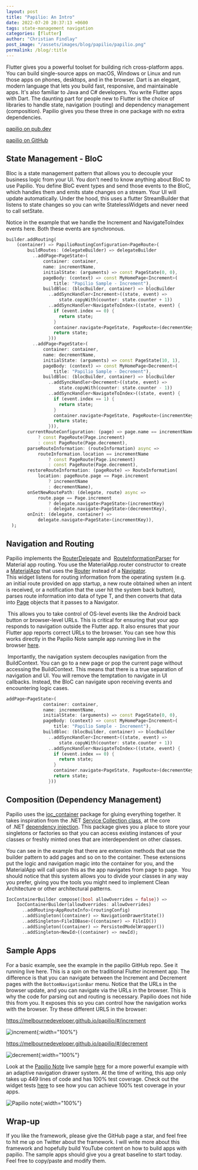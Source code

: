 ```yaml
---
layout: post
title: "Papilio: An Intro"
date: 2022-07-20 20:37:13 +0600
tags: state-management navigation
categories: [flutter]
author: "Christian Findlay"
post_image: "/assets/images/blog/papilio/papilio.png"
permalink: /blog/:title
---
```


Flutter gives you a powerful toolset for building rich cross-platform apps. You can build single-source apps on macOS, Windows or Linux and run those apps on phones, desktops, and in the browser. Dart is an elegant, modern language that lets you build fast, responsive, and maintainable apps. It's also familiar to Java and C# developers. You write Flutter apps with Dart. The daunting part for people new to Flutter is the choice of libraries to handle state, navigation (routing) and dependency management (composition). Papilio gives you these three in one package with no extra dependencies.

[papilio on pub.dev](https://pub.dev/packages/papilio)

[papilio on GitHub](https://github.com/MelbourneDeveloper/papilio)‍
‍

State Management - BloC
-----------------------

Bloc is a state management pattern that allows you to decouple your business logic from your UI. You don't need to know anything about BloC to use Papilio. You define BloC event types and send those events to the BloC, which handles them and emits state changes on a stream. Your UI will update automatically. Under the hood, this uses a flutter StreamBuilder that listens to state changes so you can write StatelessWidgets and never need to call setState.

Notice in the example that we handle the Increment and NavigateToIndex events here. Both these events are synchronous.

```dart
builder.addRouting(
    (container) => PapilioRoutingConfiguration<PageRoute>(
        buildRoutes: (delegateBuilder) => delegateBuilder
          ..addPage<PageState>(
              container: container,
              name: incrementName,
              initialState: (arguments) => const PageState(0, 0),
              pageBody: (context) => const MyHomePage<Increment>(
                  title: "Papilio Sample - Increment"),
              buildBloc: (blocBuilder, container) => blocBuilder
                ..addSyncHandler<Increment>((state, event) =>
                    state.copyWith(counter: state.counter + 1))
                ..addSyncHandler<NavigateToIndex>((state, event) {
                  if (event.index == 0) {
                    return state;
                  }
                  container.navigate<PageState, PageRoute>(decrementKey);
                  return state;
                }))
          ..addPage<PageState>(
              container: container,
              name: decrementName,
              initialState: (arguments) => const PageState(10, 1),
              pageBody: (context) => const MyHomePage<Decrement>(
                  title: "Papilio Sample - Decrement"),
              buildBloc: (blocBuilder, container) => blocBuilder
                ..addSyncHandler<Decrement>((state, event) =>
                    state.copyWith(counter: state.counter - 1))
                ..addSyncHandler<NavigateToIndex>((state, event) {
                  if (event.index == 1) {
                    return state;
                  }
                  container.navigate<PageState, PageRoute>(incrementKey);
                  return state;
                })),
        currentRouteConfiguration: (page) => page.name == incrementName
            ? const PageRoute(Page.increment)
            : const PageRoute(Page.decrement),
        parseRouteInformation: (routeInformation) async =>
            routeInformation.location == incrementName
                ? const PageRoute(Page.increment)
                : const PageRoute(Page.decrement),
        restoreRouteInformation: (pageRoute) => RouteInformation(
            location: pageRoute.page == Page.increment
                ? incrementName
                : decrementName),
        onSetNewRoutePath: (delegate, route) async =>
            route.page == Page.increment
                ? delegate.navigate<PageState>(incrementKey)
                : delegate.navigate<PageState>(decrementKey),
        onInit: (delegate, container) =>
            delegate.navigate<PageState>(incrementKey)),
  );
```

Navigation and Routing
----------------------

Papilio implements the [RouterDelegate](https://api.flutter.dev/flutter/widgets/RouterDelegate-class.html) and  [RouteInformationParser](https://api.flutter.dev/flutter/widgets/RouteInformationParser-class.html) for Material app routing. You use the MaterialApp.router constructor to create a [MaterialApp](https://api.flutter.dev/flutter/material/MaterialApp-class.html) that uses the [Router](https://api.flutter.dev/flutter/widgets/Router-class.html) instead of a [Navigator](https://api.flutter.dev/flutter/widgets/Navigator-class.html).\
This widget listens for routing information from the operating system (e.g. an initial route provided on app startup, a new route obtained when an intent is received, or a notification that the user hit the system back button), parses route information into data of type T, and then converts that data into [Page](https://api.flutter.dev/flutter/widgets/Page-class.html) objects that it passes to a Navigator.

‍
This allows you to take control of OS-level events like the Android back button or browser-level URLs. This is critical for ensuring that your app responds to navigation outside the Flutter app. It also ensures that your Flutter app reports correct URLs to the browser. You can see how this works directly in the Papilio Note sample app running live in the browser [here](https://www.papilionote.com/). 

‍
Importantly, the navigation system decouples navigation from the BuildContext. You can go to a new page or pop the current page without accessing the BuildContext. This means that there is a true separation of navigation and UI. You will remove the temptation to navigate in UI callbacks. Instead, the BloC can navigate upon receiving events and encountering logic cases.

```dart
addPage<PageState>(
              container: container,
              name: incrementName,
              initialState: (arguments) => const PageState(0, 0),
              pageBody: (context) => const MyHomePage<Increment>(
                  title: "Papilio Sample - Increment"),
              buildBloc: (blocBuilder, container) => blocBuilder
                ..addSyncHandler<Increment>((state, event) =>
                    state.copyWith(counter: state.counter + 1))
                ..addSyncHandler<NavigateToIndex>((state, event) {
                  if (event.index == 0) {
                    return state;
                  }
                  container.navigate<PageState, PageRoute>(decrementKey);
                  return state;
                }))
```

Composition (Dependency Management)
-----------------------------------

Papilio uses the [ioc_container](https://pub.dev/packages/ioc_container) package for gluing everything together. It takes inspiration from the .NET [Service Collection class](https://docs.microsoft.com/en-us/dotnet/api/microsoft.extensions.dependencyinjection.servicecollection?view=dotnet-plat-ext-6.0), at the core of .NET [dependency injection](https://docs.microsoft.com/en-us/dotnet/core/extensions/dependency-injection). This package gives you a place to store your singletons or factories so that you can access existing instances of your classes or freshly minted ones that are interdependent on other classes. 

You can see in the example that there are extension methods that use the builder pattern to add pages and so on to the container. These extensions put the logic and navigation magic into the container for you, and the MaterialApp will call upon this as the app navigates from page to page.
‍
You should notice that this system allows you to divide your classes in any way you prefer, giving you the tools you might need to implement Clean Architecture or other architectural patterns.

```dart
IocContainerBuilder compose({bool allowOverrides = false}) =>
    IocContainerBuilder(allowOverrides: allowOverrides)
      ..addRouting<AppRouteInfo>(routingConfig)
      ..addSingleton((container) => NavigationDrawerState())
      ..addSingleton<FileIOBase>((container) => FileIO())
      ..addSingleton((container) => PersistedModelWrapper())
      ..addSingleton<NewId>((container) => newId);
```

Sample Apps
-----------

For a basic example, see the example in the papilio GitHub repo. See it running live here. This is a spin on the traditional Flutter increment app. The difference is that you can navigate between the Increment and Decrement pages with the `BottomNavigationBar` menu. Notice that the URLs in the browser update, and you can navigate via the URLs in the browser. This is why the code for parsing out and routing is necessary. Papilio does not hide this from you. It exposes this so you can control how the navigation works with the browser. Try these different URLS in the browser:

<https://melbournedeveloper.github.io/papilio/#/increment>

![increment](/assets/images/blog/papilio/papilio_increment.png "increment"){:width="100%"}

<https://melbournedeveloper.github.io/papilio/#/decrement>

![decrement](/assets/images/blog/papilio/papilio_decrement.png "decrement"){:width="100%"}

[‍](https://melbournedeveloper.github.io/papilio/#/decrement)Look at the [Papilio Note](https://github.com/MelbourneDeveloper/papilio_note) live sample [here](https://www.papilionote.com/) for a more powerful example with an adaptive navigation drawer system. At the time of writing, this app only takes up 449 lines of code and has 100% test coverage. Check out the widget tests [here](https://github.com/MelbourneDeveloper/papilio_note/blob/e8fec83079df013df51b64ad8ec4099e8cd8dbab/src/papilio_note/test/app_test.dart#L39) to see how you can achieve 100% test coverage in your apps.

![Papilio note](/assets/images/blog/papilio/papilio_note.png "Papilio note"){:width="100%"}

Wrap-up
-------

If you like the framework, please give the GitHub page a star, and feel free to hit me up on Twitter about the framework. I will write more about this framework and hopefully build YouTube content on how to build apps with papilio. The sample apps should give you a great baseline to start today. Feel free to copy/paste and modify them.